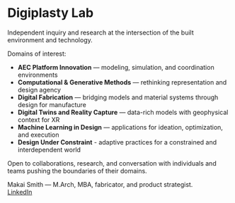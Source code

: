 # Digiplasty Lab

Independent inquiry and research at the intersection of the built environment and technology. 

Domains of interest:

- **AEC Platform Innovation** — modeling, simulation, and coordination environments
- **Computational & Generative Methods** — rethinking representation and design agency
- **Digital Fabrication** — bridging models and material systems through design for manufacture
- **Digital Twins and Reality Capture** — data-rich models with geophysical context for XR 
- **Machine Learning in Design** — applications for ideation, optimization, and execution 
- **Design Under Constraint** - adaptive practices for a constrained and interdependent world

Open to collaborations, research, and conversation with individuals and teams pushing the boundaries of their domains.

Makai Smith — M.Arch, MBA, fabricator, and product strategist.  
[LinkedIn](https://www.linkedin.com/in/makai-smith/)